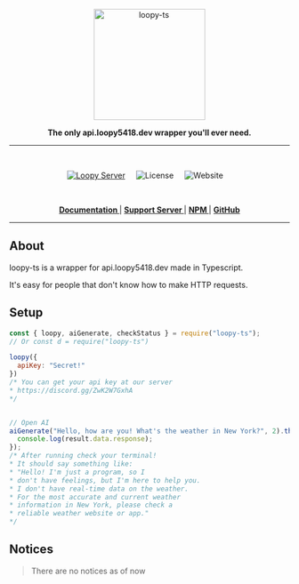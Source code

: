 <p align="center">
  <a href="https://api.loopy5418.dev/">
    <img width="200" src="https://cdn.discordapp.com/icons/1365258638222164008/b0ac96e1df99c594cfd6ccb5d435f618.webp" alt="loopy-ts">
  </a>
</p>

<div align="center">
  <b>The only api.loopy5418.dev wrapper you'll ever need.</b>
</div>

---

<br/>

<div align="center">

[![Loopy Server][loopy-ts-server]][loopy-ts-server-url] &nbsp; &nbsp;
![License](https://img.shields.io/npm/l/loopy-ts) &nbsp; &nbsp;
![Website](https://img.shields.io/website?url=https%3A%2F%2Fapi.loopy5418.dev%2F&label=api.loopy5418.dev) &nbsp; &nbsp;

[loopy-ts-server]: https://img.shields.io/discord/1365258638222164008?color=5865F2&logo=discord&logoColor=white

[loopy-ts-server-url]: https://discord.gg/ZwK2W7GxhA

  </div>

<br />

<div align = "center">

**[ Documentation ](https://api.loopy5418.dev/)** | **[ Support Server ](https://discord.gg/ZwK2W7GxhA)** | **[ NPM ](https://npmjs.org/package/loopy-ts)** | **[ GitHub ](https://github.com/api-loopy5418-dev/loopy-ts)**

</div>

---

## About

loopy-ts is a wrapper for api.loopy5418.dev made in Typescript.

It's easy for people that don't know how to make HTTP requests.

## Setup

```javascript
const { loopy, aiGenerate, checkStatus } = require("loopy-ts");
// Or const d = require("loopy-ts")

loopy({
  apiKey: "Secret!"
})
/* You can get your api key at our server
* https://discord.gg/ZwK2W7GxhA
*/


// Open AI
aiGenerate("Hello, how are you! What's the weather in New York?", 2).then(result => {
  console.log(result.data.response);
});
/* After running check your terminal!
* It should say something like:
* "Hello! I'm just a program, so I 
* don't have feelings, but I'm here to help you. 
* I don't have real-time data on the weather. 
* For the most accurate and current weather 
* information in New York, please check a 
* reliable weather website or app."
*/
```

## Notices

> There are no notices as of now

